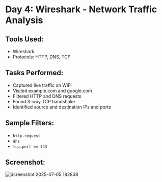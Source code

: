 # Day 4: Wireshark - Network Traffic Analysis

## Tools Used:
- Wireshark
- Protocols: HTTP, DNS, TCP

## Tasks Performed:
- Captured live traffic on WiFi
- Visited example.com and google.com
- Filtered HTTP and DNS requests
- Found 3-way TCP handshake
- Identified source and destination IPs and ports

## Sample Filters:
- `http.request`
- `dns`
- `tcp.port == 443`

## Screenshot:
![Screenshot 2025-07-05 182838](https://github.com/user-attachments/assets/0318dc03-5d61-44ea-b68d-e1e3c9cc1da9)
